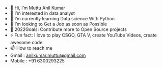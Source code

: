 - 👋 Hi, I’m Muttu Anil Kumar
- 👀 I’m interested in data analyst
- 🌱 I’m currently learning Data science With Python
- 💞️ I’m looking to Get a Job as soon as Possible
- 🥅 2022Goals: Contribute more to Open Source projects
- ⚡ Fun fact: I love to play CSGO, GTA V, create YouTube Videos, create awesome code
- 📫 How to reach me 
- Gmail  : anilkumar.muttu@gmail.com
- Mobile : +91 6300293225

<!---
anilkumarmuttu/anilkumarmuttu is a ✨ special ✨ repository because its `README.md` (this file) appears on your GitHub profile.
You can click the Preview link to take a look at your changes.
--->
